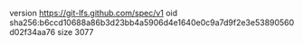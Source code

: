 version https://git-lfs.github.com/spec/v1
oid sha256:b6ccd10688a86b3d23bb4a5906d4e1640e0c9a7d9f2e3e53890560d02f34aa76
size 3077
